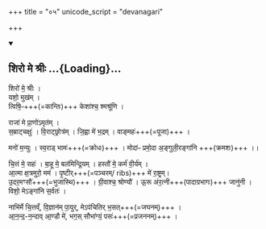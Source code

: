 +++
title = "०५"
unicode_script = "devanagari"

+++

<div class="js_include" includetitle="false" newlevelforh1="2" unfilled url="/devaH/AryaH/hindukaH/misc-devas/yajuH/shiro_me_shrIH/">
<details open><summary><h2>शिरो मे श्रीः ...{Loading}...</h2></summary>

शिरो॑ मे॒ श्रीः ।  
यशो॒ मुख॑म् ।  
त्विषि॒ᳶ+++(=कान्तिः)+++ केशा॑श्च॒ श्मश्रू॑णि ।

राजा॑ मे प्रा॒णो॑ऽमृत॑म् ।  
स॒म्राट्चक्षुः॑ । वि॒राट्छ्रोत्र॑म् । जि॒ह्वा मे॑ भ॒द्रम् । वाङ्महः॑+++(=पूजा)+++ । 

मनो॑ म॒न्युः । स्व॒राड् भामः॑+++(=क्रोधः)+++ । मोदा॑ᳶ प्रमो॒दा अ॒ङ्गुली॒रङ्गा॑नि +++(क्रमशः)+++ ।। 

चि॒त्तं मे॒ सहः॑ । बा॒हू मे॒ बल॑मिन्द्रि॒यम् । हस्तौ॑ मे॒ कर्म॑ वी॒र्य॑म् ।  
आ॒त्मा क्ष॒त्रमुरो॒ मम॑ । पृ॒ष्टीर्+++(=पञ्चरम्/ ribs)+++ मे॑ रा॒ष्ट्रम्।  
उ॒दर॒मꣳसौ॑+++(=भुजास्थि)+++ । ग्री॒वाश्च॒ श्रोण्यौ॑ । ऊ॒रू अ॑र॒त्नी+++(पादाग्रभागः)+++ जानु॑नी । विशो॒ मेऽङ्गा॑नि स॒र्वतः॑ ।  

नाभि॑र्मे चि॒त्तव्ँ, वि॒ज्ञान॑म् पा॒युर्, मेऽप॑चितिर् भ॒सत्+++(=जघनम्)+++ ।  
आ॒न॒न्द॒-न॒न्दाव् आ॒ण्डौ मे॑, भग॒स् सौभा॑ग्यं॒ पसः॑+++(=प्रजननम्)+++ । 
</details>
</div> 